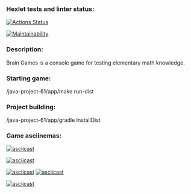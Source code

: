### Hexlet tests and linter status:
[![Actions Status](https://github.com/Evlit/java-project-61/actions/workflows/hexlet-check.yml/badge.svg)](https://github.com/Evlit/java-project-61/actions)


[![Maintainability](https://api.codeclimate.com/v1/badges/e716427eef61edb14b59/maintainability)](https://codeclimate.com/github/Evlit/java-project-61/maintainability)

### Description:
Brain Games is a console game for testing elementary math knowledge.
### Starting game:
/java-project-61/app/make run-dist
### Project building:
/java-project-61/app/gradle InstallDist
### Game asciinemas:
[![asciicast](https://asciinema.org/a/RyuZPVTaBiklez1jTebWfN0t5.svg)](https://asciinema.org/a/RyuZPVTaBiklez1jTebWfN0t5)

[![asciicast](https://asciinema.org/a/A3Euf97MpulGtgPHbsRJIqWBo.svg)](https://asciinema.org/a/A3Euf97MpulGtgPHbsRJIqWBo)

[![asciicast](https://asciinema.org/a/ZrtpNw10VsHy6riIX1VaX62VD.svg)](https://asciinema.org/a/ZrtpNw10VsHy6riIX1VaX62VD)
[![asciicast](https://asciinema.org/a/WxcY7LtAJ3ZlwnA5CpaEhRHFL.svg)](https://asciinema.org/a/WxcY7LtAJ3ZlwnA5CpaEhRHFL)

[![asciicast](https://asciinema.org/a/O6lfLwUuwubGMB9jBdh2uW0Kv.svg)](https://asciinema.org/a/O6lfLwUuwubGMB9jBdh2uW0Kv)